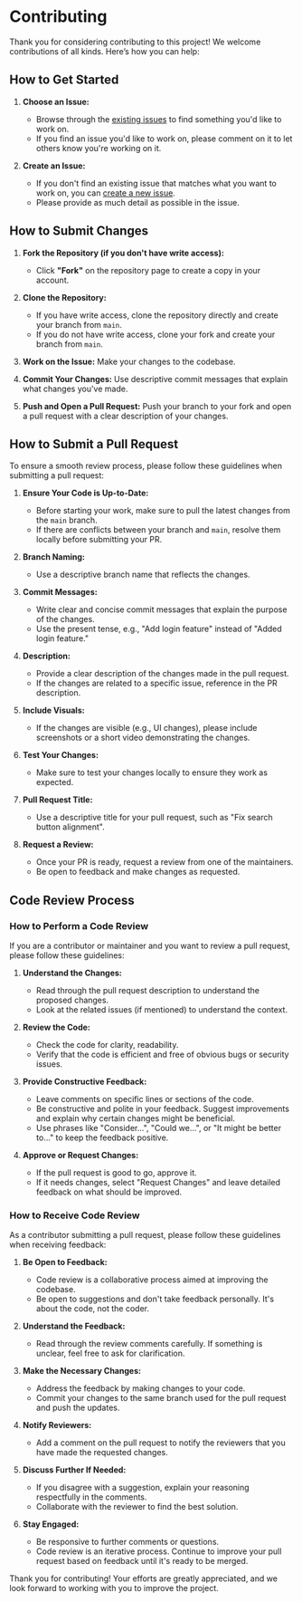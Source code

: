 # Contributing

Thank you for considering contributing to this project! We welcome contributions of all kinds. Here’s how you can help:

## How to Get Started

1. **Choose an Issue:**
   - Browse through the [existing issues](https://github.com/move-fast-and-break-things/mfbt.community/issues) to find something you'd like to work on.
   - If you find an issue you'd like to work on, please comment on it to let others know you're working on it.

2. **Create an Issue:**
   - If you don't find an existing issue that matches what you want to work on, you can [create a new issue](https://github.com/move-fast-and-break-things/mfbt.community/issues/new).
   - Please provide as much detail as possible in the issue.

## How to Submit Changes

1. **Fork the Repository (if you don't have write access):**
   - Click **"Fork"** on the repository page to create a copy in your account.

2. **Clone the Repository:**
   - If you have write access, clone the repository directly and create your branch from `main`.
   - If you do not have write access, clone your fork and create your branch from `main`.

3. **Work on the Issue:** Make your changes to the codebase.
4. **Commit Your Changes:** Use descriptive commit messages that explain what changes you've made.
5. **Push and Open a Pull Request:** Push your branch to your fork and open a pull request with a clear description of your changes.

## How to Submit a Pull Request

To ensure a smooth review process, please follow these guidelines when submitting a pull request:

1. **Ensure Your Code is Up-to-Date:**
   - Before starting your work, make sure to pull the latest changes from the `main` branch.
   - If there are conflicts between your branch and `main`, resolve them locally before submitting your PR.

2. **Branch Naming:**
   - Use a descriptive branch name that reflects the changes.

3. **Commit Messages:**
   - Write clear and concise commit messages that explain the purpose of the changes.
   - Use the present tense, e.g., "Add login feature" instead of "Added login feature."

4. **Description:**
   - Provide a clear description of the changes made in the pull request.
   - If the changes are related to a specific issue, reference in the PR description.

5. **Include Visuals:**
   - If the changes are visible (e.g., UI changes), please include screenshots or a short video demonstrating the changes.

6. **Test Your Changes:**
   - Make sure to test your changes locally to ensure they work as expected.

7. **Pull Request Title:**
   - Use a descriptive title for your pull request, such as "Fix search button alignment".

8. **Request a Review:**
   - Once your PR is ready, request a review from one of the maintainers.
   - Be open to feedback and make changes as requested.

## Code Review Process

### How to Perform a Code Review

If you are a contributor or maintainer and you want to review a pull request, please follow these guidelines:

1. **Understand the Changes:**
   - Read through the pull request description to understand the proposed changes.
   - Look at the related issues (if mentioned) to understand the context.

2. **Review the Code:**
   - Check the code for clarity, readability.
   - Verify that the code is efficient and free of obvious bugs or security issues.

3. **Provide Constructive Feedback:**
   - Leave comments on specific lines or sections of the code.
   - Be constructive and polite in your feedback. Suggest improvements and explain why certain changes might be beneficial.
   - Use phrases like "Consider...", "Could we...", or "It might be better to..." to keep the feedback positive.

4. **Approve or Request Changes:**
   - If the pull request is good to go, approve it.
   - If it needs changes, select "Request Changes" and leave detailed feedback on what should be improved.

### How to Receive Code Review

As a contributor submitting a pull request, please follow these guidelines when receiving feedback:

1. **Be Open to Feedback:**
   - Code review is a collaborative process aimed at improving the codebase.
   - Be open to suggestions and don't take feedback personally. It's about the code, not the coder.

2. **Understand the Feedback:**
   - Read through the review comments carefully. If something is unclear, feel free to ask for clarification.

3. **Make the Necessary Changes:**
   - Address the feedback by making changes to your code.
   - Commit your changes to the same branch used for the pull request and push the updates.

4. **Notify Reviewers:**
   - Add a comment on the pull request to notify the reviewers that you have made the requested changes.

5. **Discuss Further If Needed:**
   - If you disagree with a suggestion, explain your reasoning respectfully in the comments.
   - Collaborate with the reviewer to find the best solution.

6. **Stay Engaged:**
   - Be responsive to further comments or questions.
   - Code review is an iterative process. Continue to improve your pull request based on feedback until it's ready to be merged.

Thank you for contributing! Your efforts are greatly appreciated, and we look forward to working with you to improve the project.
